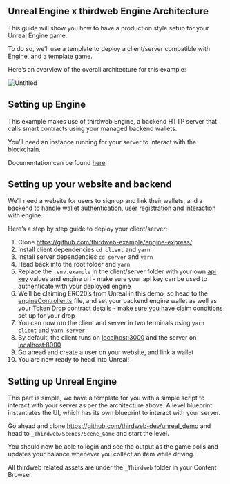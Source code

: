 ## Unreal Engine x thirdweb Engine Architecture

This guide will show you how to have a production style setup for your Unreal Engine game.

To do so, we’ll use a template to deploy a client/server compatible with Engine, and a template game.

Here’s an overview of the overall architecture for this example:

![Untitled](https://github.com/thirdweb-example/engine-express/assets/43042585/e9347658-2b9b-4988-a6bd-fffaeac1e79c)

## Setting up Engine

This example makes use of thirdweb Engine, a backend HTTP server that calls smart contracts using your managed backend wallets.

You’ll need an instance running for your server to interact with the blockchain.

Documentation can be found [here](https://portal.thirdweb.com/engine).

## Setting up your website and backend

We’ll need a website for users to sign up and link their wallets, and a backend to handle wallet authentication, user registration and interaction with engine.

Here’s a step by step guide to deploy your client/server:

1. Clone https://github.com/thirdweb-example/engine-express/
2. Install client dependencies `cd client` and `yarn` 
3. Install server dependencies `cd server` and `yarn`
4. Head back into the root folder and `yarn`
5. Replace the `.env.example` in the client/server folder with your own [api key](http://thirdweb.com/create-api-key) values and engine url - make sure your api key can be used to authenticate with your deployed engine
6. We’ll be claiming ERC20’s from Unreal in this demo, so head to the [engineController.ts](https://github.com/thirdweb-example/engine-express/blob/main/server/src/controllers/engineController.ts) file, and set your backend engine wallet as well as your [Token Drop](https://thirdweb.com/thirdweb.eth/DropERC20) contract details - make sure you have claim conditions set up for your drop
7. You can now run the client and server in two terminals using `yarn client` and `yarn server`
8. By default, the client runs on [localhost:3000](http://localhost:3000) and the server on [localhost:8000](http://localhost:8000)
9. Go ahead and create a user on your website, and link a wallet
10. You are now ready to head into Unreal!

## Setting up Unreal Engine

This part is simple, we have a template for you with a simple script to interact with your server as per the architecture above. A level blueprint instantiates the UI, which has its own blueprint to interact with your server. 

Go ahead and clone https://github.com/thirdweb-dev/unreal_demo and head to `_Thirdweb/Scenes/Scene_Game` and start the level.

You should now be able to login and see the output as the game polls and updates your balance whenever you collect an item while driving.

All thirdweb related assets are under the `_Thirdweb` folder in your Content Browser.
